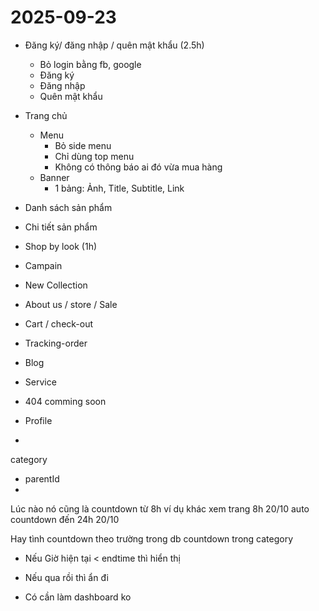 # 2025-09-23

- Đăng ký/ đăng nhập / quên mật khẩu (2.5h)
  - Bỏ login bằng fb, google
  - Đăng ký
  - Đăng nhập
  - Quên mật khẩu

- Trang chủ
  <!-- - Thêm 1 bảng để config màu text + list background -->
  - Menu
    - Bỏ side menu
    - Chỉ dùng top menu
    - Không có thông báo ai đó vừa mua hàng
  - Banner
    - 1 bảng: Ảnh, Title, Subtitle, Link
- Danh sách sản phẩm
- Chi tiết sản phẩm
- Shop by look (1h)

- Campain
- New Collection
- About us / store / Sale
- Cart / check-out
- Tracking-order
- Blog
- Service
- 404 comming soon
- Profile
-

category

- parentId
-

Lúc nào nó cũng là countdown từ 8h
ví dụ khác xem trang 8h 20/10 auto countdown đến 24h 20/10

Hay tình countdown theo trường trong db countdown trong category

- Nếu Giờ hiện tại < endtime thì hiển thị
- Nếu qua rồi thì ẩn đi

- Có cần làm dashboard ko
